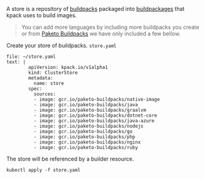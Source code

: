 A store is a repository of [buildpacks](http://buildpacks.io/) packaged into [buildpackages](https://buildpacks.io/docs/buildpack-author-guide/package-a-buildpack/) that kpack uses to build images. 

>You can add more languages by including more buildpacks you create or from [Paketo Buildpacks](https://github.com/paketo-buildpacks) we have only included a few bellow.

Create your store of buildpacks.
`store.yaml`
```editor:append-lines-to-file
file: ~/store.yaml
text: |
        apiVersion: kpack.io/v1alpha1
        kind: ClusterStore
        metadata:
          name: store
        spec:
          sources:
          - image: gcr.io/paketo-buildpacks/native-image
          - image: gcr.io/paketo-buildpacks/java
          - image: gcr.io/paketo-buildpacks/graalvm
          - image: gcr.io/paketo-buildpacks/dotnet-core
          - image: gcr.io/paketo-buildpacks/java-azure
          - image: gcr.io/paketo-buildpacks/nodejs
          - image: gcr.io/paketo-buildpacks/go
          - image: gcr.io/paketo-buildpacks/php
          - image: gcr.io/paketo-buildpacks/nginx
          - image: gcr.io/paketo-buildpacks/ruby

  ```
  
The store will be referenced by a builder resource.
```execute-1
kubectl apply -f store.yaml 
```
